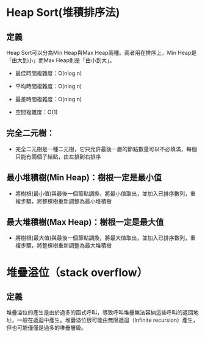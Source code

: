 #     Heap Sort(堆積排序法)
## 定義

Heap Sort可以分為Min Heap與Max Heap兩種。兩者用在排序上，Min Heap是「由大到小」而Max Heap則是「由小到大」。

- 最佳時間複雜度：O(nlog n)

- 平均時間複雜度：O(nlog n)

- 最差時間複雜度：O(nlog n)

- 空間複雜度：O(1)

## 完全二元樹：
  - 完全二元樹是一種二元樹，它只允許最後一層的節點數量可以不必填滿，每個只能有兩個子結點，由左排到右排序

## 最小堆積樹(Min Heap)：樹根一定是最小值

  - 將樹根(最小值)與最後一個節點調換，將最小值取出，並加入已排序數列，重複步驟，將整棵樹重新調整為最小堆積樹

## 最大堆積樹(Max Heap)：樹根一定是最大值

  - 將樹根(最大值)與最後一個節點調換，將最大值取出，並加入已排序數列，重複步驟，將整棵樹重新調整為最大堆積樹


 
 
#    堆疊溢位（stack overflow）
## 定義

堆疊溢位的產生是由於過多的函式呼叫，導致呼叫堆疊無法容納這些呼叫的返回地址，一般在遞迴中產生。堆疊溢位很可能由無限遞迴（Infinite recursion）產生，但也可能僅僅是過多的堆疊層級。
